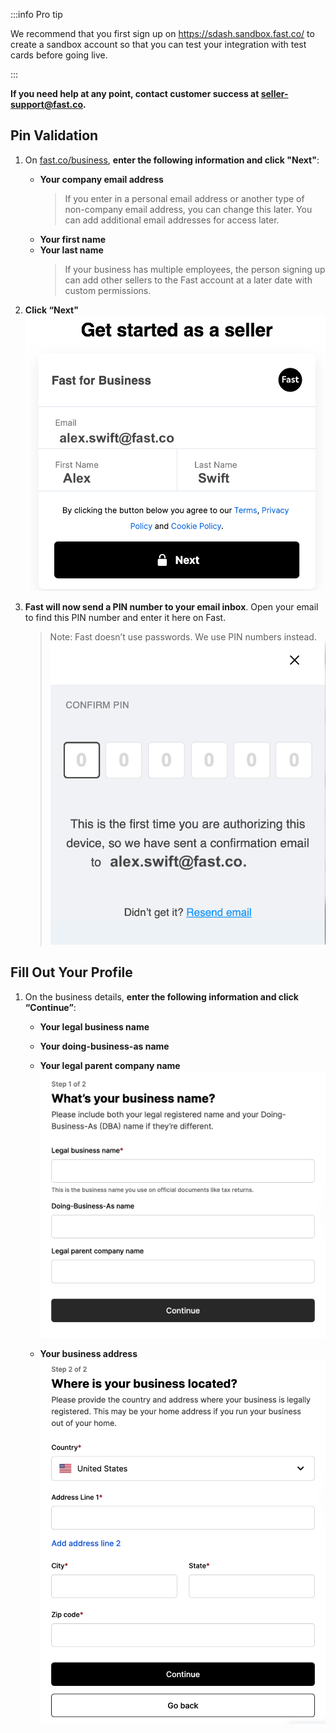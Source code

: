 :::info Pro tip

We recommend that you first sign up on https://sdash.sandbox.fast.co/ to create a sandbox account so that you can test your integration with test cards before going live.

:::

**If you need help at any point, contact customer success at [seller-support@fast.co](mailto:seller-support@fast.co).**

## Pin Validation

1.  On [fast.co/business](https://www.fast.co/business), **enter the following information and click "Next"**:
    - **Your company email address**
      > If you enter in a personal email address or another type of non-company email address, you can change this later.
      > You can add additional email addresses for access later.
    - **Your first name**
    - **Your last name**
      > If your business has multiple employees, the person signing up can add other sellers to the Fast account at a later date with custom permissions.
2.  **Click “Next"**
    ![Get Started As A Seller box](/reusables/for-developers/images/get-started-as-a-seller.png)

3.  **Fast will now send a PIN number to your email inbox**. Open your email to find this PIN number and enter it here on Fast.
    > Note: Fast doesn’t use passwords. We use PIN numbers instead.
    > ![Fast Pin Pop Up](/reusables/for-developers/images/validate-pin.png)

## Fill Out Your Profile

1.  On the business details, **enter the following information and click “Continue”**:
    - **Your legal business name**
    - **Your doing-business-as name**
    - **Your legal parent company name**
      ![Org Details Form](/reusables/for-developers/images/bcwc01.png)

    - **Your business address**
      ![Org Address](/reusables/for-developers/images/bcwc02.png)
